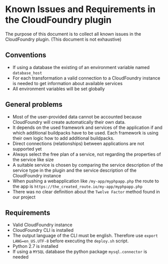 # Known Issues and Requirements in the CloudFoundry plugin
The purpose of this document is to collect all known issues in the CloudFoundry plugin. (This document is not exhaustive)

## Conventions
- If using a database the existing of an environment variable named `database_host`
- For each transformation a valid connection to a CloudFoundry instance is needed to get information about available services
- All environment variables will be set globally

## General problems
- Most of the user-provided data cannot be accounted because CloudFoundry will create automatically their own data.
- It depends on the used framework and services of the application if and which additional buildpacks have to be used. Each framework is using their own logic how to add additional buildpacks.
- Direct connections (relationships) between applications are not supported yet
- Always select the free plan of a service, not regarding the properties of the service like size
- A suitable service is chosen by comparing the service description of the service type in the plugin and the service description of the CloudFoundry instance
- When pushing a webapplication like `/my-app/myphpapp.php` the route to the app is `https://the_created_route.io/my-app/myphpapp.php`
- There was no clear definition about the `Twelve Factor` method found in our project

## Requirements
- Valid CloudFoundry instance
- CloudFoundry CLI is installed
- The output language of the CLI must be english. Therefore use `export LANG=en_US.UTF-8` before executing the `deploy.sh` script.
- Python 2.7 is installed
- If using a `MYSQL` database the python package `mysql.connector` is needed
